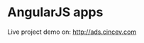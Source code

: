 # AngularJS apps

Live project demo on: <a href="http://ads.cincev.com" target="_blank">http://ads.cincev.com</a>
